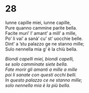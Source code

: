 # 28

Iunne capille miei, iunne capille,  
Pure quanno cammine parite bella.  
Facite muri’ l’ amant’ a mill’ a mille,  
Po’ li vai’ a sanà’ cu’ st’ uocchie belle.  
Dint’ a ’stu palazzo ge ne stanno mille;  
Sulo nennella mia g’ è la chiù bella.

*Biondi capelli miei, biondi capelli,  
se solo camminate siete bella.  
Fate morir gli amanti a mille a mille  
poi li sanate con questi occhi belli.  
In questo palazzo ce ne stanno mille;  
solo nennella mia è la più bella.*


